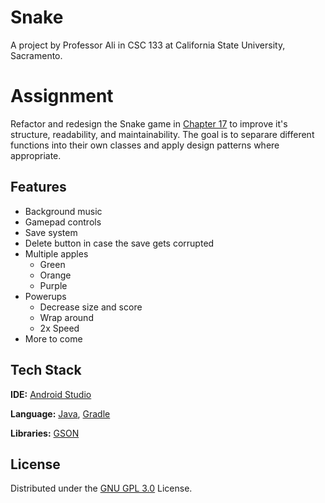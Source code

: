 # Snake

A project by Professor Ali in CSC 133 at California State University, Sacramento.

# Assignment
Refactor and redesign the Snake game in [Chapter 17](https://github.com/PacktPublishing/Learning-Java-by-Building-Android-Games-Second-Edition/tree/master/Chapter17) to improve it's structure, readability, and maintainability. The goal is to separare different functions into their own classes and apply design patterns where appropriate.

## Features

- Background music
- Gamepad controls
- Save system
- Delete button in case the save gets corrupted
- Multiple apples
    - Green
    - Orange
    - Purple
- Powerups
    - Decrease size and score
    - Wrap around
    - 2x Speed
- More to come

## Tech Stack

**IDE:** [Android Studio](https://developer.android.com/studio)

**Language:** [Java](https://adoptium.net/), [Gradle](https://gradle.org/releases/)

**Libraries:** [GSON](https://github.com/google/gson)
## License

Distributed under the [GNU GPL 3.0](https://choosealicense.com/licenses/gpl-3.0/) License.